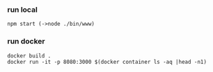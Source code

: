 ### run local  
``` npm start (->node ./bin/www) ```  

### run docker  

```
docker build . 
docker run -it -p 8080:3000 $(docker container ls -aq |head -n1) 
```
